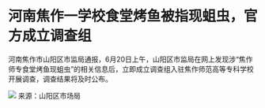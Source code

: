 

# 河南焦作一学校食堂烤鱼被指现蛆虫，官方成立调查组

河南焦作市山阳区市监局通报，6月20日上午，山阳区市监局在网上发现涉“焦作师专食堂烤鱼现蛆虫”的相关信息后，立即成立调查组入驻焦作师范高等专科学校开展调查，调查结果将及时公布。

![](https://inews.gtimg.com/om_bt/OenFxIrAWighIBvVs2kkB-brdtNeiiMM80r-5o-Tj41F8AA/1000)
来源：山阳区市场局

